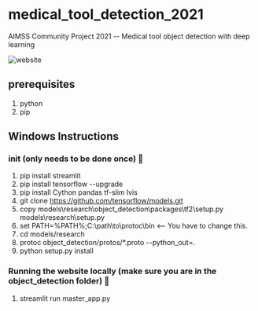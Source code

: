 # medical_tool_detection_2021
AIMSS Community Project 2021 -- Medical tool object detection with deep learning

![website](https://user-images.githubusercontent.com/64624048/128646725-67b67a45-0bf4-4fc1-9cbb-ebb28f7be66c.PNG)

## prerequisites
1. python
2. pip

## Windows Instructions
### init (only needs to be done once) :frog:
1. pip install streamlit
2. pip install tensorflow --upgrade
3. pip install Cython pandas tf-slim lvis
4. git clone https://github.com/tensorflow/models.git
5. copy models\research\object_detection\packages\tf2\setup.py models\research\setup.py
6. set PATH=%PATH%;C:\path\to\protoc\bin	<-- You have to change this.
7. cd models/research
8. protoc object_detection/protos/*.proto --python_out=.
9. python setup.py install

### Running the website locally (make sure you are in the object_detection folder) :chicken:
1. streamlit run master_app.py
